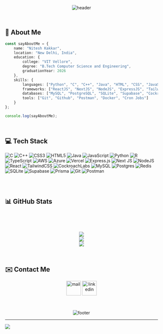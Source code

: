 <br><p align="center">
![header](https://capsule-render.vercel.app/api?type=waving&color=gradient&customColorList=2&text=Hello!&height=200&animation=fadeIn&fontSize=75)
</p>
<br>
<h2> 🚀 About Me</h2>

```typescript
const sayAboutMe = {
    name: "Nitesh Kakkar",
    location: "New Delhi, India",
    education: {
        college: "VIT Vellore",
        degree: "B.Tech Computer Science and Engineering",
        graduationYear: 2026
    },
    skills: {
        languages: ["Python", "C", "C++", "Java", "HTML", "CSS", "JavaScript", "TypeScript", "SQL", "GoLang"],
        frameworks: ["ReactJS", "NextJS", "NodeJS", "ExpressJS", "TailwindCSS", "Redis", "Prisma ORM", "Diaglogflow"],
        databases: ["MySQL", "PostgreSQL", "SQLite", "Supabase", "CockroachDB"],
        tools: ["Git", "Github", "Postman", "Docker", "Cron Jobs"]
    }
};

console.log(sayAboutMe);
```
<br>

<h2> 💻 Tech Stack </h2>

![C](https://img.shields.io/badge/c-%2300599C.svg?style=for-the-badge&logo=c&logoColor=white) ![C++](https://img.shields.io/badge/c++-%2300599C.svg?style=for-the-badge&logo=c%2B%2B&logoColor=white) ![CSS3](https://img.shields.io/badge/css3-%231572B6.svg?style=for-the-badge&logo=css3&logoColor=white) ![HTML5](https://img.shields.io/badge/html5-%23E34F26.svg?style=for-the-badge&logo=html5&logoColor=white) ![Java](https://img.shields.io/badge/java-%23ED8B00.svg?style=for-the-badge&logo=openjdk&logoColor=white) ![JavaScript](https://img.shields.io/badge/javascript-%23323330.svg?style=for-the-badge&logo=javascript&logoColor=%23F7DF1E) ![Python](https://img.shields.io/badge/python-3670A0?style=for-the-badge&logo=python&logoColor=ffdd54) ![R](https://img.shields.io/badge/r-%23276DC3.svg?style=for-the-badge&logo=r&logoColor=white) ![TypeScript](https://img.shields.io/badge/typescript-%23007ACC.svg?style=for-the-badge&logo=typescript&logoColor=white) ![AWS](https://img.shields.io/badge/AWS-%23FF9900.svg?style=for-the-badge&logo=amazon-aws&logoColor=white) ![Azure](https://img.shields.io/badge/azure-%230072C6.svg?style=for-the-badge&logo=microsoftazure&logoColor=white) ![Vercel](https://img.shields.io/badge/vercel-%23000000.svg?style=for-the-badge&logo=vercel&logoColor=white) ![Express.js](https://img.shields.io/badge/express.js-%23404d59.svg?style=for-the-badge&logo=express&logoColor=%2361DAFB) ![Next JS](https://img.shields.io/badge/Next-black?style=for-the-badge&logo=next.js&logoColor=white) ![NodeJS](https://img.shields.io/badge/node.js-6DA55F?style=for-the-badge&logo=node.js&logoColor=white) ![React](https://img.shields.io/badge/react-%2320232a.svg?style=for-the-badge&logo=react&logoColor=%2361DAFB) ![TailwindCSS](https://img.shields.io/badge/tailwindcss-%2338B2AC.svg?style=for-the-badge&logo=tailwind-css&logoColor=white) ![CockroachLabs](https://img.shields.io/badge/Cockroach%20Labs-6933FF?style=for-the-badge&logo=Cockroach%20Labs&logoColor=white) ![MySQL](https://img.shields.io/badge/mysql-4479A1.svg?style=for-the-badge&logo=mysql&logoColor=white) ![Postgres](https://img.shields.io/badge/postgres-%23316192.svg?style=for-the-badge&logo=postgresql&logoColor=white) ![Redis](https://img.shields.io/badge/redis-%23DD0031.svg?style=for-the-badge&logo=redis&logoColor=white) ![SQLite](https://img.shields.io/badge/sqlite-%2307405e.svg?style=for-the-badge&logo=sqlite&logoColor=white) ![Supabase](https://img.shields.io/badge/Supabase-3ECF8E?style=for-the-badge&logo=supabase&logoColor=white) ![Prisma](https://img.shields.io/badge/Prisma-3982CE?style=for-the-badge&logo=Prisma&logoColor=white) ![Git](https://img.shields.io/badge/git-%23F05033.svg?style=for-the-badge&logo=git&logoColor=white) ![Postman](https://img.shields.io/badge/Postman-FF6C37?style=for-the-badge&logo=postman&logoColor=white)

<br>
<br>
<h2> 📊 GitHub Stats</h2>

<br>

<br><p align="center">
![](https://github-readme-stats.vercel.app/api?username=Nitesh-04&theme=github_dark_dimmed&hide_border=false&include_all_commits=false&count_private=false)<br/>
![](https://github-readme-streak-stats.herokuapp.com/?user=Nitesh-04&theme=github_dark_dimmed&hide_border=false)<br/>
![](https://github-readme-stats.vercel.app/api/top-langs/?username=Nitesh-04&theme=github_dark_dimmed&hide_border=false&include_all_commits=false&count_private=false&layout=compact)
</p>

<br>


<h2> ✉️ Contact Me</h2>
<p align="center">
  <a href="mailto:kakkar.nitesh04@gmail.com"><img src="https://img.icons8.com/?size=100&id=EgRndDDLh8kS&format=png&color=000000" alt="mail" width="48" height="48"/></a>
  <a href="https://www.linkedin.com/in/nitesh-kakkar"><img src="https://img.icons8.com/?size=100&id=xuvGCOXi8Wyg&format=png&color=000000" alt="linkedin" width="48" height="48"/></a>
</p>

<br><p align="center">
![footer](https://capsule-render.vercel.app/api?type=waving&color=gradient&customColorList=2&height=150&animation=fadeIn&fontSize=75&section=footer)
</p>

---
[![](https://visitcount.itsvg.in/api?id=Nitesh-04&icon=0&color=0)](https://visitcount.itsvg.in)


